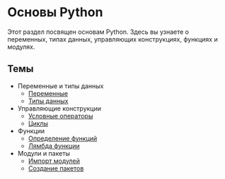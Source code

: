 # Основы Python

Этот раздел посвящен основам Python. Здесь вы узнаете о переменных, типах данных, управляющих конструкциях, функциях и модулях.

## Темы

- Переменные и типы данных
  - [Переменные](01-variables-and-datatypes/01-variables.md)
  - [Типы данных](01-variables-and-datatypes/02-datatypes.md)
- Управляющие конструкции
  - [Условные операторы](02-control-flow/01-if-else.md)
  - [Циклы](02-control-flow/02-loops.md)
- Функции
  - [Определение функций](03-functions/defining-functions.md)
  - [Лямбда функции](03-functions/lambda-functions.md)
- Модули и пакеты
  - [Импорт модулей](04-modules-and-packages/importing-modules.md)
  - [Создание пакетов](04-modules-and-packages/creating-packages.md)